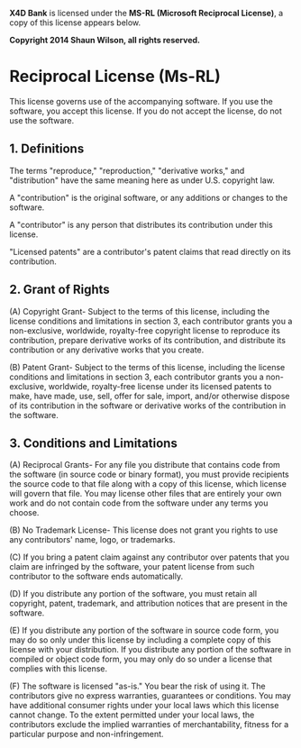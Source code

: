  **X4D Bank** is licensed under the **MS-RL (Microsoft Reciprocal License)**, a copy of this license appears below.

**Copyright 2014 Shaun Wilson, all rights reserved.**

# Reciprocal License (Ms-RL)

This license governs use of the accompanying software. 
If you use the software, you accept this license. 
If you do not accept the license, do not use the software.

## 1. Definitions

The terms "reproduce," "reproduction," "derivative works," and "distribution" have the same meaning here as under U.S. copyright law.

A "contribution" is the original software, or any additions or changes to the software.

A "contributor" is any person that distributes its contribution under this license.

"Licensed patents" are a contributor's patent claims that read directly on its contribution.

## 2. Grant of Rights

(A) Copyright Grant- Subject to the terms of this license, including the license conditions and limitations in section 3, each contributor grants you a non-exclusive, worldwide, royalty-free copyright license to reproduce its contribution, prepare derivative works of its contribution, and distribute its contribution or any derivative works that you create.

(B) Patent Grant- Subject to the terms of this license, including the license conditions and limitations in section 3, each contributor grants you a non-exclusive, worldwide, royalty-free license under its licensed patents to make, have made, use, sell, offer for sale, import, and/or otherwise dispose of its contribution in the software or derivative works of the contribution in the software.

## 3. Conditions and Limitations

(A) Reciprocal Grants- For any file you distribute that contains code from the software (in source code or binary format), you must provide recipients the source code to that file along with a copy of this license, which license will govern that file. You may license other files that are entirely your own work and do not contain code from the software under any terms you choose.

(B) No Trademark License- This license does not grant you rights to use any contributors' name, logo, or trademarks.

(C) If you bring a patent claim against any contributor over patents that you claim are infringed by the software, your patent license from such contributor to the software ends automatically.

(D) If you distribute any portion of the software, you must retain all copyright, patent, trademark, and attribution notices that are present in the software.

(E) If you distribute any portion of the software in source code form, you may do so only under this license by including a complete copy of this license with your distribution. If you distribute any portion of the software in compiled or object code form, you may only do so under a license that complies with this license.

(F) The software is licensed "as-is." You bear the risk of using it. The contributors give no express warranties, guarantees or conditions. You may have additional consumer rights under your local laws which this license cannot change. To the extent permitted under your local laws, the contributors exclude the implied warranties of merchantability, fitness for a particular purpose and non-infringement.

